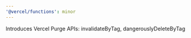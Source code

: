 ```yaml
---
'@vercel/functions': minor
---
```


Introduces Vercel Purge APIs: invalidateByTag, dangerouslyDeleteByTag
